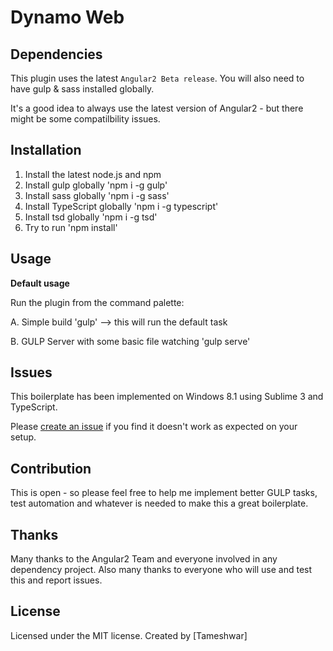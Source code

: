 ﻿# Dynamo Web

## Dependencies

This plugin uses the latest `Angular2 Beta release`. You will also need to have gulp & sass installed globally.

It's a good idea to always use the latest version of Angular2 - but there might be some compatilbility issues.

## Installation

1. Install the latest node.js and npm
2. Install gulp globally 'npm i -g gulp'
3. Install sass globally 'npm i -g sass'
4. Install TypeScript globally 'npm i -g typescript'
5. Install tsd globally 'npm i -g tsd'
6. Try to run 'npm install'

## Usage

**Default usage**

Run the plugin from the command palette:

A. Simple build 'gulp' --> this will run the default task

B. GULP Server with some basic file watching 'gulp serve'

## Issues

This boilerplate has been implemented on Windows 8.1 using Sublime 3 and TypeScript.

Please [create an issue](https://github.com/cureon/angular2-sass-gulp-boilerplate/issues) if you find it doesn't work as expected on your setup.

## Contribution

This is open - so please feel free to help me implement better GULP tasks, test automation and whatever is needed to make this a great boilerplate.

## Thanks

Many thanks to the Angular2 Team and everyone involved in any dependency project.
Also many thanks to everyone who will use and test this and report issues.

## License

Licensed under the MIT license. Created by [Tameshwar]